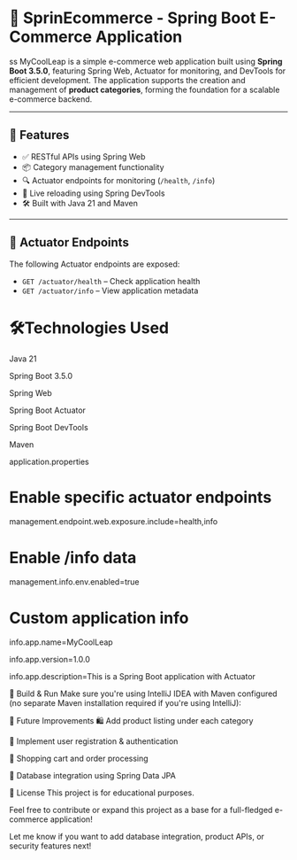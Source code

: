 
# 🛒 SprinEcommerce - Spring Boot E-Commerce Application
  ss
MyCoolLeap is a simple e-commerce web application built using **Spring Boot 3.5.0**, featuring Spring Web, Actuator for monitoring, and DevTools for efficient development. The application supports the creation and management of **product categories**, forming the foundation for a scalable e-commerce backend.

---

## 🚀 Features

- ✅ RESTful APIs using Spring Web
- 📦 Category management functionality
- 🔍 Actuator endpoints for monitoring (`/health`, `/info`)
- 🔁 Live reloading using Spring DevTools
- 🛠️ Built with Java 21 and Maven

---

## 🧾 Actuator Endpoints

The following Actuator endpoints are exposed:

- `GET /actuator/health` – Check application health
- `GET /actuator/info` – View application metadata

# 🛠️Technologies Used
Java 21

Spring Boot 3.5.0

Spring Web

Spring Boot Actuator

Spring Boot DevTools

Maven

application.properties

# Enable specific actuator endpoints
management.endpoint.web.exposure.include=health,info

# Enable /info data
management.info.env.enabled=true

# Custom application info
info.app.name=MyCoolLeap 

info.app.version=1.0.0 

info.app.description=This is a Spring Boot application with Actuator 

🧪 Build & Run
Make sure you're using IntelliJ IDEA with Maven configured (no separate Maven installation required if you're using IntelliJ):


📁 Future Improvements
🛍️ Add product listing under each category

👤 Implement user registration & authentication

🛒 Shopping cart and order processing

🧾 Database integration using Spring Data JPA

📜 License
This project is for educational purposes.

Feel free to contribute or expand this project as a base for a full-fledged e-commerce application!



Let me know if you want to add database integration, product APIs, or security features next!






